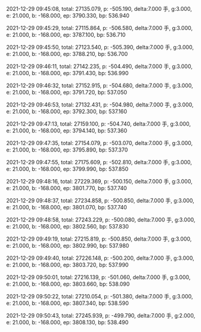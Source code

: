 2021-12-29 09:45:08, total: 27135.079, p: -505.190, delta:7.000 手, g:3.000, e: 21.000, b: -168.000, ep: 3790.330, bp: 536.940

2021-12-29 09:45:29, total: 27115.864, p: -506.580, delta:7.000 手, g:3.000, e: 21.000, b: -168.000, ep: 3787.100, bp: 536.710

2021-12-29 09:45:50, total: 27123.540, p: -505.390, delta:7.000 手, g:3.000, e: 21.000, b: -168.000, ep: 3788.210, bp: 536.700

2021-12-29 09:46:11, total: 27142.235, p: -504.490, delta:7.000 手, g:3.000, e: 21.000, b: -168.000, ep: 3791.430, bp: 536.990

2021-12-29 09:46:32, total: 27152.915, p: -504.680, delta:7.000 手, g:3.000, e: 21.000, b: -168.000, ep: 3791.720, bp: 537.050

2021-12-29 09:46:53, total: 27132.431, p: -504.980, delta:7.000 手, g:3.000, e: 21.000, b: -168.000, ep: 3792.300, bp: 537.160

2021-12-29 09:47:13, total: 27159.100, p: -504.740, delta:7.000 手, g:3.000, e: 21.000, b: -168.000, ep: 3794.140, bp: 537.360

2021-12-29 09:47:35, total: 27154.079, p: -503.070, delta:7.000 手, g:3.000, e: 21.000, b: -168.000, ep: 3795.890, bp: 537.370

2021-12-29 09:47:55, total: 27175.609, p: -502.810, delta:7.000 手, g:3.000, e: 21.000, b: -168.000, ep: 3799.990, bp: 537.850

2021-12-29 09:48:16, total: 27229.369, p: -500.150, delta:7.000 手, g:3.000, e: 21.000, b: -168.000, ep: 3801.770, bp: 537.740

2021-12-29 09:48:37, total: 27234.858, p: -500.850, delta:7.000 手, g:3.000, e: 21.000, b: -168.000, ep: 3801.070, bp: 537.740

2021-12-29 09:48:58, total: 27243.229, p: -500.080, delta:7.000 手, g:3.000, e: 21.000, b: -168.000, ep: 3802.560, bp: 537.830

2021-12-29 09:49:19, total: 27215.819, p: -500.850, delta:7.000 手, g:3.000, e: 21.000, b: -168.000, ep: 3802.990, bp: 537.980

2021-12-29 09:49:40, total: 27226.148, p: -500.200, delta:7.000 手, g:3.000, e: 21.000, b: -168.000, ep: 3803.720, bp: 537.990

2021-12-29 09:50:01, total: 27216.139, p: -501.060, delta:7.000 手, g:3.000, e: 21.000, b: -168.000, ep: 3803.660, bp: 538.090

2021-12-29 09:50:22, total: 27210.054, p: -501.380, delta:7.000 手, g:3.000, e: 21.000, b: -168.000, ep: 3807.340, bp: 538.590

2021-12-29 09:50:43, total: 27245.939, p: -499.790, delta:7.000 手, g:2.000, e: 21.000, b: -168.000, ep: 3808.130, bp: 538.490